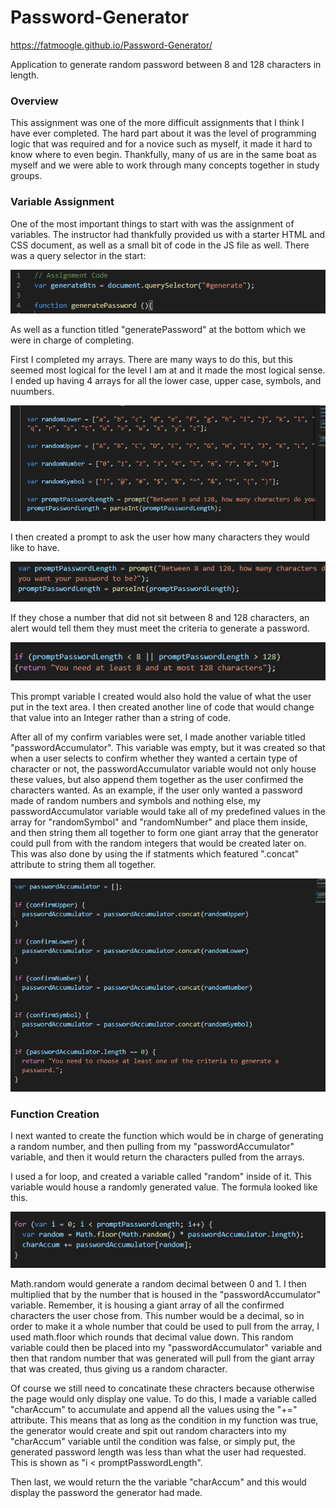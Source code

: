 # Password-Generator

https://fatmoogle.github.io/Password-Generator/

Application to generate random password between 8 and 128 characters in length.


### Overview

This assignment was one of the more difficult assignments that I think I have ever completed. The hard part about it was the level of programming logic that was required and for a novice such as myself, it made it hard to know where to even begin. Thankfully, many of us are in the same boat as myself and we were able to work through many concepts together in study groups.

### Variable Assignment

One of the most important things to start with was the assignment of variables. The instructor had thankfully provided us with a starter HTML and CSS document, as well as a small bit of code in the JS file as well. There was a query selector in the start:

![](Assets/Images/assignmentCode.PNG)

As well as a function titled "generatePassword" at the bottom which we were in charge of completing.

First I completed my arrays. There are many ways to do this, but this seemed most logical for the level I am at and it made the most logical sense. I ended up having 4 arrays for all the lower case, upper case, symbols, and nuumbers.

![](Assets/Images/arrays.PNG)

I then created a prompt to ask the user how many characters they would like to have.

![](Assets/Images/prompt.PNG)

If they chose a number that did not sit between 8 and 128 characters, an alert would tell them they must meet the criteria to generate a password.

![](Assets/Images/promptIf.PNG)

This prompt variable I created would also hold the value of what the user put in the text area. I then created another line of code that would change that value into an Integer rather than a string of code.

After all of my confirm variables were set, I made another variable titled "passwordAccumulator". This variable was empty, but it was created so that when a user selects to confirm whether they wanted a certain type of character or not, the passwordAccumulator variable would not only house these values, but also append them together as the user confirmed the characters wanted. As an example, if the user only wanted a password made of random numbers and symbols and nothing else, my passwordAccumulator variable would take all of my predefined values in the array for "randomSymbol" and "randomNumber" and place them inside, and then string them all together to form one giant array that the generator could pull from with the random integers that would be created later on. This was also done by using the if statments which featured ".concat" attribute to string them all together.

![](Assets/Images/ifStatements.PNG)

### Function Creation

I next wanted to create the function which would be in charge of generating a random number, and then pulling from my "passwordAccumulator" variable, and then it would return the characters pulled from the arrays.

I used a for loop, and created a variable called "random" inside of it. This variable would house a randomly generated value. The formula looked like this.

![](Assets/Images/forLoop.PNG)

Math.random would generate a random decimal between 0 and 1. I then multiplied that by the number that is housed in the "passwordAccumulator" variable. Remember, it is housing a giant array of all the confirmed characters the user chose from. This number would be a decimal, so in order to make it a whole number that could be used to pull from the array, I used math.floor which rounds that decimal value down. This random variable could then be placed into my "passwordAccumulator" variable and then that random number that was generated will pull from the giant array that was created, thus giving us a random character.

Of course we still need to concatinate these chracters because otherwise the page would only display one value. To do this, I made a variable called "charAccum" to accumulate and append all the values using the "+=" attribute. This means that as long as the condition in my function was true, the generator would create and spit out random characters into my "charAccum" variable until the condition was false, or simply put, the generated password length was less than what the user had requested. This is shown as "i < promptPasswordLength".

Then last, we would return the the variable "charAccum" and this would display the password the generator had made. 

